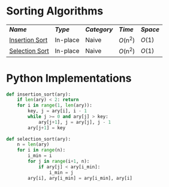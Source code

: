 # Sorting Algorithms
<head>
    <link rel="stylesheet" href="/assets/css/table.css">
</head>
<table class="full">
    <tr>
        <td><strong><i>Name</i></strong></td>
        <td><strong><i>Type</i></strong></td>
        <td><strong><i>Category</i></strong></td>
        <td><strong><i>Time</i></strong></td>
        <td><strong><i>Space</i></strong></td>
    </tr>
    <tr>
        <td><a href="/Sorting/InsertionSort/">Insertion Sort</a></td>
        <td>In-place</td>
        <td>Naive</td>
        <td><i>O</i>(n<sup>2</sup>)</td>
        <td><i>O</i>(1)</td>
    </tr>
    <tr>
        <td><a href="/Sorting/SelectionSort/">Selection Sort</a></td>
        <td>In-place</td>
        <td>Naive</td>
        <td><i>O</i>(n<sup>2</sup>)</td>
        <td><i>O</i>(1)</td>
    </tr>
</table>

# Python Implementations
``` python
def insertion_sort(ary):
    if len(ary) < 2: return
    for i in range(1, len(ary)):
        key, j = ary[i], i - 1
        while j >= 0 and ary[j] > key: 
            ary[j+1], j = ary[j], j - 1
        ary[j+1] = key
        
def selection_sort(ary):
    n = len(ary)
    for i in range(n):
        i_min = i
        for j in range(i+1, n):
            if ary[j] < ary[i_min]:
                i_min = j
        ary[i], ary[i_min] = ary[i_min], ary[i]
```